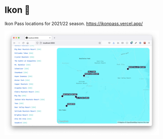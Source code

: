 # Ikon :ski:

Ikon Pass locations for 2021/22 season. https://ikonpass.vercel.app/

![](/public/readme.png)